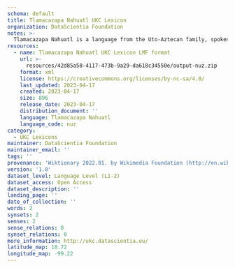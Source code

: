 ```yaml
---
schema: default
title: Tlamacazapa Nahuatl UKC Lexicon
organization: DataScientia Foundation
notes: >-
  Tlamacazapa Nahuatl is a language from the Uto-Aztecan family, spoken in North America. The UKC Lexicon of Tlamacazapa Nahuatl is represented as a lexico-semantic network. It consists of words, word senses, synsets, as well as sense-level and synset-level relationships.
resources:
  - name: Tlamacazapa Nahuatl UKC Lexicon LMF format
    url: >-
      resources/42d85a58-4117-473b-9a29-da618c34550e/output-nuz.zip
    format: xml
    license: https://creativecommons.org/licenses/by-nc-sa/4.0/
    last_updated: 2023-04-17
    created: 2023-04-17
    size: 896
    release_date: 2023-04-17
    distribution_document: ''
    language: Tlamacazapa Nahuatl
    language_code: nuz
category:
  - UKC Lexicons
maintainer: DataScientia Foundation
maintainer_email: ''
tags: ''
provenance: 'Wiktionary 2022.01. by Wikimedia Foundation (http://en.wiktionary.org); Princeton WordNet 2.1 by Princeton University (https://wordnet.princeton.edu)'
version: '1.0'
dataset_level: Language Level (L1-2)
dataset_access: Open Access
dataset_description: ''
landing_page: ''
date_of_collection: ''
words: 2
synsets: 2
senses: 2
sense_relations: 0
synset_relations: 0
more_information: http://ukc.datascientia.eu/
latitude_map: 18.72
longitude_map: -99.22
---
```

